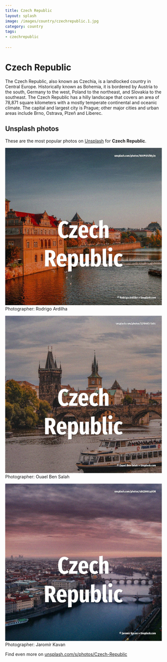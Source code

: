 ```yaml
---
title: Czech Republic
layout: splash
image: /images/country/czechrepublic.1.jpg
category: country
tags:
- czechrepublic

---
```

# Czech Republic

The Czech Republic, also known as Czechia, is a landlocked country in Central Europe. Historically known as Bohemia, it is bordered by Austria to the south, Germany to the west, Poland  to the northeast, and Slovakia to the southeast. The Czech Republic has a hilly landscape that covers an area of 78,871 square kilometers  with a  mostly temperate continental and oceanic climate. The capital and largest city is Prague; other major cities and urban areas include Brno, Ostrava,  Plzeň and Liberec.  

 
## Unsplash photos
These are the most popular photos on [Unsplash](https://unsplash.com) for **Czech Republic**.
 
![Czech Republic](/images/country/czechrepublic.1.jpg)
Photographer:  Rodrigo Ardilha
 
![Czech Republic](/images/country/czechrepublic.2.jpg)
Photographer:  Ouael Ben Salah
 
![Czech Republic](/images/country/czechrepublic.3.jpg)
Photographer:  Jaromír Kavan
 
Find even more on [unsplash.com/s/photos/Czech-Republic](https://unsplash.com/s/photos/Czech-Republic)
 
